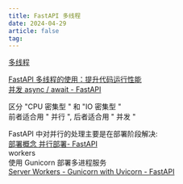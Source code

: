 ```yaml
---
title: FastAPI 多线程
date: 2024-04-29
article: false
tag:
---
```


[多线程](多线程)

[FastAPI 多线程的使用：提升代码运行性能](https://apifox.com/apiskills/fastapi-threading/)  
[并发 async / await - FastAPI](https://fastapi.tiangolo.com/zh/async/)

区分 "CPU 密集型 " 和 "IO 密集型 "  
前者适合用 " 并行 ", 后者适合用 " 并发 "

FastAPI 中对并行的处理主要是在部署阶段解决:  
[部署概念 并行部署- FastAPI](https://fastapi.tiangolo.com/zh/deployment/concepts/)  
workers  
使用 Gunicorn 部署多进程服务  
[Server Workers - Gunicorn with Uvicorn - FastAPI](https://fastapi.tiangolo.com/zh/deployment/server-workers/)
